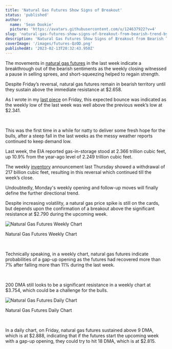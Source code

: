 ```yaml
---
title: 'Natural Gas Futures Show Signs of Breakout'
status: 'published'
author:
  name: 'Sean Dookie'
  picture: 'https://avatars.githubusercontent.com/u/124637922?v=4'
slug: 'natural-gas-futures-show-signs-of-breakout-from-bearish-trend-by-satendra-singh'
description: 'Natural Gas Futures Show Signs of Breakout from Bearish Trend By Satendra Singh'
coverImage: '/images/futures-QzOD.png'
publishedAt: '2023-02-13T20:32:43.950Z'
---
```


The movements in [natural gas futures](https://www.investing.com/commodities/natural-gas) in the last week indicate a breakthrough out of the bearish sentiments as the weekly closing witnessed a pause in selling sprees, and short-squeezing helped to regain strength.

Despite Friday’s reversal, natural gas futures remain in bearish territory until they sustain above the immediate resistance at $2.658.

As I wrote in my [last piece](https://www.investing.com/analysis/natural-gas-shows-signs-of-volatility-despite-neutral-forecast-200635217) on Friday, this expected bounce was indicated as the weekly low of the last week was well above the previous week’s low at $2.341.<br>

<br>

This was the first time in a while for natty to deliver some fresh hope for the bulls, after a steep fall in the last weeks as the messy weather reports continued to keep demand low.

Last week, the EIA reported gas-in-storage stood at 2.366 trillion cubic feet, up 10.9% from the year-ago level of 2.249 trillion cubic feet.<br>

The weekly [inventory](https://www.investing.com/economic-calendar/natural-gas-storage-386) announcement last Thursday showed a withdrawal of 217 billion cubic feet, resulting in this reversal which continued till the week’s close.

Undoubtedly, Monday's weekly opening and follow-up moves will finally define the further directional trend.

Despite increasing volatility, a natural gas price spike is still on the cards, but depends upon the confirmation of a breakout above the significant resistance at $2.790 during the upcoming week.

![Natural Gas Futures Weekly Chart](https://d1-invdn-com.investing.com/content/836b3c22ab9c99a756c1d837cc445686.jpg> "Natural Gas Futures Weekly Chart")

Natural Gas Futures Weekly Chart

<br>

Technically speaking, in a weekly chart, natural gas futures indicate probabilities of a gap-up opening as the futures had recovered more than 7% after falling more than 11% during the last week.<br>

<br>

200 DMA still looks to be a significant resistance in a weekly chart at $3.754, which could be a challenge for the bulls.<br>

![Natural Gas Futures Daily Chart](https://d1-invdn-com.investing.com/content/5a18be6b3f4f849c94693e995b319b45.jpg> "Natural Gas Futures Daily Chart")

Natural Gas Futures Daily Chart

<br>

In a daily chart, on Friday, natural gas futures sustained above 9 DMA, which is at $2.888, indicating that if the futures start the upcoming week with a gap-up opening, they could try to hit 18 DMA, which is at $2.815.

